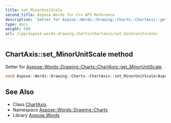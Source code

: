 ```yaml
---
title: set_MinorUnitScale
second_title: Aspose.Words for C++ API Reference
description: 'Setter for Aspose::Words::Drawing::Charts::ChartAxis::get_MinorUnitScale.'
type: docs
weight: 508
url: /cpp/aspose.words.drawing.charts/chartaxis/set_minorunitscale/
---
```

## ChartAxis::set_MinorUnitScale method


Setter for [Aspose::Words::Drawing::Charts::ChartAxis::get_MinorUnitScale](../get_minorunitscale/).

```cpp
void Aspose::Words::Drawing::Charts::ChartAxis::set_MinorUnitScale(Aspose::Words::Drawing::Charts::AxisTimeUnit value)
```

## See Also

* Class [ChartAxis](../)
* Namespace [Aspose::Words::Drawing::Charts](../../)
* Library [Aspose.Words](../../../)
